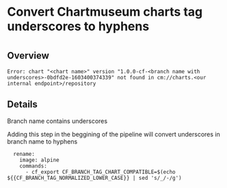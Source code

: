 # Convert Chartmuseum charts tag underscores to hyphens

#

## Overview

    
    
    Error: chart "<chart name>" version "1.0.0-cf-<branch name with underscores>-0bdfd2e-1603400374339" not found in cm://charts.<our internal endpoint>/repository 
    

## Details

Branch name contains underscores

Adding this step in the beggining of the pipeline will convert underscores in
branch name to hyphens

    
    
      rename:
        image: alpine
        commands:
          - cf_export CF_BRANCH_TAG_CHART_COMPATIBLE=$(echo ${{CF_BRANCH_TAG_NORMALIZED_LOWER_CASE}} | sed 's/_/-/g')
    

